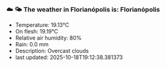 ### ☁️ 🌤️  The weather in Florianópolis is: Florianópolis

- Temperature: 19.13°C
- On flesh: 19.19°C
- Relative air humidity: 80%
- Rain: 0.0 mm
- Description: Overcast clouds
- last updated: 2025-10-18T19:12:38.381373
